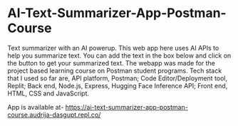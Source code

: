 # AI-Text-Summarizer-App-Postman-Course
Text summarizer with an AI powerup. This web app here uses AI APIs to help you summarize text. You can add the text in the box below and click on the button to get your summarized text.
The webapp was made for the project based learning course on Postman student programs. Tech stack that I used so far are, 
API platform, Postman; Code Editor/Deployment tool, Replit; Back end, Node.js, Express, Hugging Face Inference API; Front end, HTML, CSS and JavaScript.

App is available at- https://ai-text-summarizer-app-postman-course.audrija-dasgupt.repl.co/
